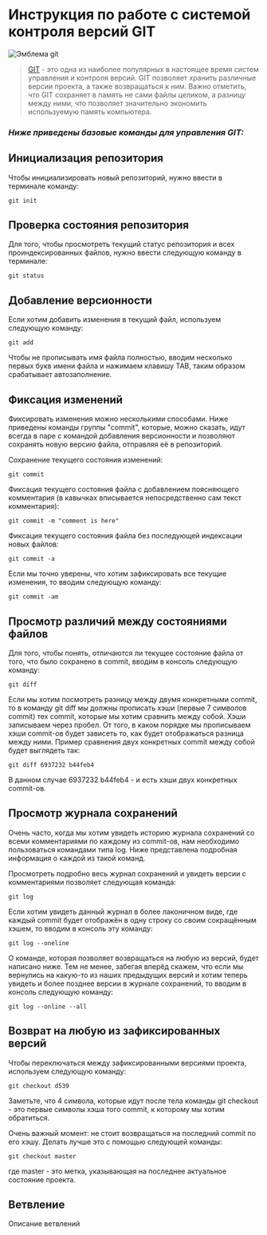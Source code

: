 # Инструкция по работе с системой контроля версий GIT

![Эмблема git](Logo.png)  

> [GIT](https://ru.wikipedia.org/wiki/Git) - это одна из наиболее популярных в настоящее время систем управления и контроля версий. GIT позволяет хранить различные версии проекта, а также возвращаться к ним. Важно отметить, что GIT сохраняет в память не сами файлы целиком, а разницу между ними, что позволяет значительно экономить используемую память компьютера. 


### *Ниже приведены базовые команды для управления GIT:*
## Инициализация репозитория

Чтобы инициализировать новый репозиторий, нужно ввести в терминале команду: 

    git init
## Проверка состояния репозитория
Для того, чтобы просмотреть текущий статус репозитория и всех проиндексированных файлов, нужно ввести следующую команду в терминале:

    git status

## Добавление версионности
Если хотим добавить изменения в текущий файл, используем следующую команду:

    git add
Чтобы не прописывать имя файла полностью, вводим несколько первых букв имени файла и нажимаем клавишу TAB, таким образом срабатывает автозаполнение.

## Фиксация изменений
Фиксировать изменения можно несколькими способами. Ниже приведены команды группы "commit", которые, можно сказать, идут всегда в паре с командой добавления версионности и позволяют сохранять новую версию файла, отправляя её в репозиторий. 

Сохранение текущего состояния изменений:

    git commit

Фиксация текущего состояния файла с добавлением поясняющего комментария (в кавычках вписывается непосредственно сам текст комментария):

    git commit -m "comment is here"

Фиксация текущего состояния файла без последующей индексации новых файлов:

    git commit -a

Если мы точно уверены, что хотим зафиксировать все текущие изменения, то вводим следующую команду: 

    git commit -am

## Просмотр различий между состояниями файлов

Для того, чтобы понять, отличаются ли текущее состояние файла от того, что было сохранено в commit, вводим в консоль следующую команду:

    git diff

Если мы хотим посмотреть разницу между двумя конкретными commit, то в команду git diff мы должны прописать хэши (первые 7 символов commit) тех commit, которые мы хотим сравнить между собой. Хэши записываем через пробел. От того, в каком порядке мы прописываем хэши commit-ов будет зависеть то, как будет отображаться разница между ними. Пример сравнения двух конкретных commit между собой будет выглядеть так:

    git diff 6937232 b44feb4

В данном случае 6937232 b44feb4 - и есть хэши двух конкретных commit-ов.


## Просмотр журнала сохранений

Очень часто, когда мы хотим увидеть историю журнала сохранений со всеми комментариями по каждому из commit-ов, нам необходимо пользоваться командами типа log. Ниже представлена подробная информация о каждой из такой команд.

Просмотреть подробно весь журнал сохранений и увидеть версии с комментариями позволяет следующая команда: 

    git log

Если хотим увидеть данный журнал в более лаконичном виде, где каждый commit будет отображён в одну строку со своим сокращённым хэшем, то вводим в консоль эту команду:

    git log --oneline

О команде, которая позволяет возвращаться на любую из версий, будет написано ниже. Тем не менее, забегая вперёд скажем, что если мы вернулись на какую-то из наших предыдущих версий и хотим теперь увидеть и более позднее версии в журнале сохранений, то вводим в консоль следующую команду: 

    git log --online --all

## Возврат на любую из зафиксированных версий

Чтобы переключаться между зафиксированными версиями проекта, используем следующую команду:

    git checkout d539

Заметьте, что 4 символа, которые идут после тела команды git checkout - это первые символы хэша того commit, к которому мы хотим обратиться. 

Очень важный момент: не стоит возвращаться на последний commit по его хэшу. Делать лучше это с помощью следующей команды: 

    git checkout master

где master - это метка, указывающая на последнее актуальное состояние проекта.


## Ветвление

Описание ветвлений
